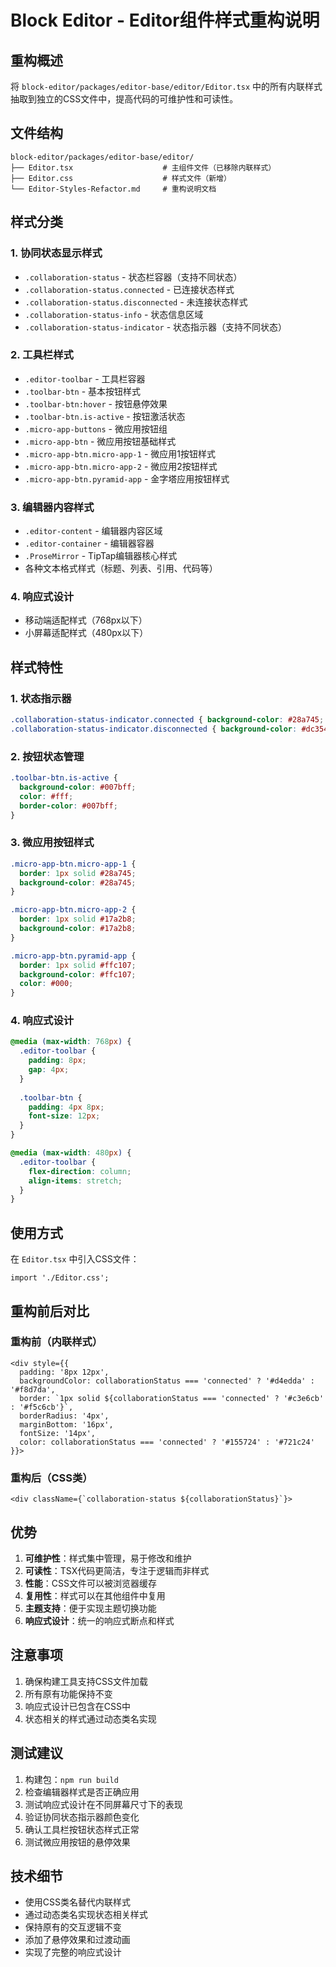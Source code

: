 # Block Editor - Editor组件样式重构说明

## 重构概述

将 `block-editor/packages/editor-base/editor/Editor.tsx` 中的所有内联样式抽取到独立的CSS文件中，提高代码的可维护性和可读性。

## 文件结构

```
block-editor/packages/editor-base/editor/
├── Editor.tsx                    # 主组件文件（已移除内联样式）
├── Editor.css                    # 样式文件（新增）
└── Editor-Styles-Refactor.md     # 重构说明文档
```

## 样式分类

### 1. 协同状态显示样式
- `.collaboration-status` - 状态栏容器（支持不同状态）
- `.collaboration-status.connected` - 已连接状态样式
- `.collaboration-status.disconnected` - 未连接状态样式
- `.collaboration-status-info` - 状态信息区域
- `.collaboration-status-indicator` - 状态指示器（支持不同状态）

### 2. 工具栏样式
- `.editor-toolbar` - 工具栏容器
- `.toolbar-btn` - 基本按钮样式
- `.toolbar-btn:hover` - 按钮悬停效果
- `.toolbar-btn.is-active` - 按钮激活状态
- `.micro-app-buttons` - 微应用按钮组
- `.micro-app-btn` - 微应用按钮基础样式
- `.micro-app-btn.micro-app-1` - 微应用1按钮样式
- `.micro-app-btn.micro-app-2` - 微应用2按钮样式
- `.micro-app-btn.pyramid-app` - 金字塔应用按钮样式

### 3. 编辑器内容样式
- `.editor-content` - 编辑器内容区域
- `.editor-container` - 编辑器容器
- `.ProseMirror` - TipTap编辑器核心样式
- 各种文本格式样式（标题、列表、引用、代码等）

### 4. 响应式设计
- 移动端适配样式（768px以下）
- 小屏幕适配样式（480px以下）

## 样式特性

### 1. 状态指示器
```css
.collaboration-status-indicator.connected { background-color: #28a745; }
.collaboration-status-indicator.disconnected { background-color: #dc3545; }
```

### 2. 按钮状态管理
```css
.toolbar-btn.is-active {
  background-color: #007bff;
  color: #fff;
  border-color: #007bff;
}
```

### 3. 微应用按钮样式
```css
.micro-app-btn.micro-app-1 {
  border: 1px solid #28a745;
  background-color: #28a745;
}

.micro-app-btn.micro-app-2 {
  border: 1px solid #17a2b8;
  background-color: #17a2b8;
}

.micro-app-btn.pyramid-app {
  border: 1px solid #ffc107;
  background-color: #ffc107;
  color: #000;
}
```

### 4. 响应式设计
```css
@media (max-width: 768px) {
  .editor-toolbar {
    padding: 8px;
    gap: 4px;
  }
  
  .toolbar-btn {
    padding: 4px 8px;
    font-size: 12px;
  }
}

@media (max-width: 480px) {
  .editor-toolbar {
    flex-direction: column;
    align-items: stretch;
  }
}
```

## 使用方式

在 `Editor.tsx` 中引入CSS文件：

```tsx
import './Editor.css';
```

## 重构前后对比

### 重构前（内联样式）
```tsx
<div style={{
  padding: '8px 12px',
  backgroundColor: collaborationStatus === 'connected' ? '#d4edda' : '#f8d7da',
  border: `1px solid ${collaborationStatus === 'connected' ? '#c3e6cb' : '#f5c6cb'}`,
  borderRadius: '4px',
  marginBottom: '16px',
  fontSize: '14px',
  color: collaborationStatus === 'connected' ? '#155724' : '#721c24'
}}>
```

### 重构后（CSS类）
```tsx
<div className={`collaboration-status ${collaborationStatus}`}>
```

## 优势

1. **可维护性**：样式集中管理，易于修改和维护
2. **可读性**：TSX代码更简洁，专注于逻辑而非样式
3. **性能**：CSS文件可以被浏览器缓存
4. **复用性**：样式可以在其他组件中复用
5. **主题支持**：便于实现主题切换功能
6. **响应式设计**：统一的响应式断点和样式

## 注意事项

1. 确保构建工具支持CSS文件加载
2. 所有原有功能保持不变
3. 响应式设计已包含在CSS中
4. 状态相关的样式通过动态类名实现

## 测试建议

1. 构建包：`npm run build`
2. 检查编辑器样式是否正确应用
3. 测试响应式设计在不同屏幕尺寸下的表现
4. 验证协同状态指示器颜色变化
5. 确认工具栏按钮状态样式正常
6. 测试微应用按钮的悬停效果

## 技术细节

- 使用CSS类名替代内联样式
- 通过动态类名实现状态相关样式
- 保持原有的交互逻辑不变
- 添加了悬停效果和过渡动画
- 实现了完整的响应式设计
